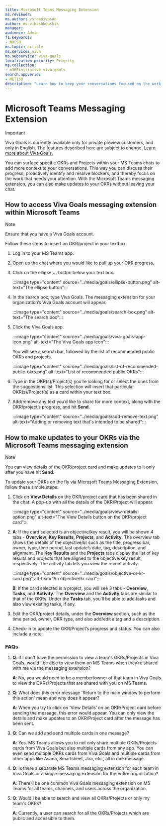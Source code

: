 ```yaml
---
title: Microsoft Teams Messaging Extension
ms.reviewer: 
ms.author: vsreenivasan
author: ms-vikashkoushik
manager: 
audience: Admin
f1.keywords:
- NOCSH
ms.topic: article
ms.service: viva
ms.subservice: viva-goals
localization_priority: Priority
ms.collection:  
- m365initiative-viva-goals  
search.appverid:
- MET150
description: "Learn how to keep your conversations focused on the work that matters most with the MS Teams messaging extension"
---
```


# Microsoft Teams Messaging Extension

> [!IMPORTANT] 
> Viva Goals is currently available only for private preview customers, and only in English. The features described here are subject to change. [Learn more about Viva Goals.](https://go.microsoft.com/fwlink/?linkid=2189933)

You can surface specific OKRs and Projects within your MS Teams chats to add more context to your conversations. This way you can discuss their progress, proactively identify and resolve blockers, and thereby focus on the work that needs your attention. With the Microsoft Teams messaging extension, you can also make updates to your OKRs without leaving your chat.

## How to access Viva Goals messaging extension within Microsoft Teams

> [!NOTE]
> Ensure that you have a Viva Goals account.

Follow these steps to insert an OKR/project in your textbox:

1. Log in to your MS Teams app.
1. Open up the chat where you would like to pull up your OKR progress.
1. Click on the ellipse **...** button below your text box.

   :::image type="content" source="../media/goals/ellipse-button.png" alt-text="The ellipse button":::

1. In the search box, type Viva Goals. The messaging extension for your organization’s Viva Goals account will appear.

   :::image type="content" source="../media/goals/search-box.png" alt-text="The search box":::

1. Click the Viva Goals app.

   :::image type="content" source="../media/goals/viva-goals-app-icon.png" alt-text="The Viva Goals app icon":::

   You will see a search bar, followed by the list of recommended public OKRs and projects.
  
   :::image type="content" source="../media/goals/list-of-recommended-public-okrs.png" alt-text="List of recommended public OKRs":::

1. Type in the OKR(s)/Project(s) you’re looking for or select the ones from the suggestions list. This selection will insert that particular OKR(s)/Project(s) as a card within your text box.
1. Add/remove any text you’d like to share for more context, along with the OKR/project’s progress, and hit **Send**.

   :::image type="content" source="../media/goals/add-remove-text.png" alt-text="Adding or removing text that's intended to be shared":::

## How to make updates to your OKRs via the Microsoft Teams messaging extension

> [!NOTE]
> You can view details of the OKR/project card and make updates to it only after you have hit **Send**.

To update your OKRs on the fly via Microsoft Teams Messaging Extension, follow these simple steps:

1. Click on **View Details** on the OKR/project card that has been shared in the chat. A pop-up with all the details of the OKR/Project will appear.

   :::image type="content" source="../media/goals/view-details-option.png" alt-text="The View Details button on the OKR/project card":::

1. **A**: If the card selected is an objective/key result, you will be shown 4 tabs - **Overview**, **Key Results**, **Projects**, and **Activity**. The overview tab shows the details of the objective/kr such as the title, progress bar, owner, type, time period, last update’s date, tag, description, and alignment. The **Key Results** and the **Projects** tabs display the list of key results and projects that are aligned to the objective/key result, respectively. The activity tab lets you view the recent activity.

   :::image type="content" source="../media/goals/objective-or-kr-card.png" alt-text="An objective/kr card":::

   **B**: If the card selected is a project, you will see 3 tabs - **Overview**, **Tasks**, and **Activity**. The **Overview** and the **Activity** tabs are similar to that of the OKRs. Under the **Tasks** tab, you'll be able to add tasks and also view existing tasks, if any.

1. Edit the OKR/project details, under the **Overview** section, such as the time period, owner, OKR type, and also add/edit a tag and a description.
1. Check-in to update the OKR/Project’s progress and status. You can also include a note.

### FAQs

1. **Q**: If I don't have the permission to view a team's OKRs/Projects in Viva Goals, would I be able to view them on MS Teams when they’re shared with me via the messaging extension?

   **A**: No, you would need to be a member/owner of that team in Viva Goals to view the OKRs/Projects that are shared with you on MS Teams.

2. **Q**: What does this error message 'Return to the main window to perform this action' mean and why does it appear?

   **A**: When you try to click on ‘View Details’ on an OKR/Project card before sending the message, this error would appear. You can only view the details and make updates to an OKR/Project card after the message has been sent.

3. **Q**: Can we add and send multiple cards in one message?

   **A**: Yes. MS Teams allows you to not only share multiple OKRs/Projects cards from Viva Goals but also multiple cards from any app. You can even send multiple OKRs cards from Viva Goals and multiple cards from other apps like Asana, Smartsheet, Jira, etc., all in one message.

4. **Q**: Is there a separate MS Teams messaging extension for each team in Viva Goals or a single messaging extension for the entire organization?

   **A**: There'll be one common Viva Goals messaging extension on MS Teams for all teams, channels, and users across the organization.

5. **Q**: Would I be able to search and view all OKRs/Projects or only my team's OKRs?

   **A**: Currently, a user can search for all the OKRs/Projects which are public and accessible to them.